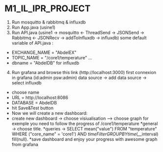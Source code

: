 # M1_IL_IPR_PROJECT
1. Run mosquitto & rabbitmq & influxdb
2. Run App.java (usine1)
3. Run API.java (usine1 -> mosquitto <- ThreadSend -> JSONSend -> Rabbitmq <- JSONRecv -> addToInfluxdb -> influxdb)
some default variable of API.java :
- EXCHANGE_NAME = "AbdelEX"
- TOPIC_NAME = "/core1/temperature" ...
- dbname = "AbdelDB" for influxdb
4. Run grafana and browse this link (http://localhost:3000)
first connexion in grafana (id:admin psw:admin)
data source -> add data source -> select influxdb
* choose name
* URL = http://localhost:8086
* DATABASE = AbdelDB
* hit Save&Test button
* Now we will create a new dashboard:
* create new dashboard -> choose visiualisation --> choose graph
for exemple you need to follow the progress of /core1/temperature
*general -> choose title.
*queries -> SELECT mean("value") FROM "temperature" WHERE ("core_name" = 'core1') 
                AND $timeFilter GROUP BY time($__interval) fill(null).
*save dashboard and enjoy your progress with awesome graph from grafana
